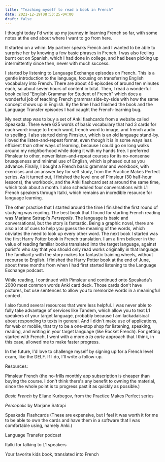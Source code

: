 ```yaml
---
title: "Teaching myself to read a book in French"
date: 2021-12-19T08:53:25-04:00
draft: false
---
```


I thought today I'd write up my journey in learning French so far, with some notes at the end about where I want to go from here.

It started on a whim. My partner speaks French and I wanted to be able to surprise her by knowing a few basic phrases in French. I was also feeling burnt out on Spanish, which I had done in college, and had been picking up intermittently since then, never with much success. 

I started by listening to Language Exchange episodes on French. This is a gentle introduction to the language, focusing on transferring English vocabulary into French. There are about 40 episodes of around ten minutes each, so about seven hours of content in total. Then, I read a wonderful book called "English Grammar for Student of French" which does a wonderful job of teaching French grammar side-by-side with how the same concept shows up in English. By the time I had finished the book and the Language Transfer episodes I had caught the French-learning bug. 

My next step was to buy a set of Anki flashcards from a website called Speakada. There were 625 words of basic vocabulary that had 3 cards for each word: image to french word, french word to image, and french audio to spelling. I also started doing Pimsleur, which is an old language stand-by. I loved the listen-and-repeat format, even though it is in some ways less efficient than other ways of learning, because I could go on long walks around my neighborhood while doing it with my hands free. I preferred Pimsleur to other, newer listen-and-repeat courses for its no-nonsense brusqueness and minimal use of English, which is phased out as you advance. Finally, I bought a French basic grammar and workbook, with exercises and an answer key for self study, from the Practice Makes Perfect series. As it turned out, I finished the level one of Pimsleur (30 half-hour lessons), the workbook, and the Anki flashcard set at around the same time, which took about a month. I also scheduled four conversations with L1 French speakers through Italki, which remains an incredible resource for language learning. 

The other practice that I started around the time I finished the first round of studying was reading. The best book that I found for starting French reading was Marjane Satrapi's *Persepolis*. The language is basic and conversational, but the story is fantastic. Being a graphic novel, there are also a lot of cues to help you guess the meaning of the words, which obviates the need to look up every other word. The next book I started was the first Harry Potter book in French translation. I am a firm believer in the value of reading familiar books translated into the target language, against purist's who say that you should only read works originally in that language. The familiarity with the story makes for fantastic training wheels, without recourse to English. I finished the Harry Potter book at the end of June, about three months from when I had first started listening to the Language Exchange podcast. 

While reading, I continued with Pimsleur and continued onto Speakada's 2000 most common words Anki card deck. Those cards don't have pictures, but use sentences to allow you to memorize words in a meaningful context.

I also found several resources that were less helpful. I was never able to fully take advantage of services like Tandem, which allow you to text L1 speakers of your target language, probably because I am lackadaisical about responding to texts in general. And I didn't make use of applications, for web or mobile, that try to be a one-stop shop for listening, speaking, reading, and writing in your target language (like Rocket French). For getting started with French, I went with a more *à la carte* approach that I think, in this case, allowed me to make faster progress.

In the future, I'd love to challenge myself by signing up for a French level exam, like the DELF. If I do, I'll write a follow-up.

Resources:

Pimsleur French (the no-frills monthly app subscription is cheaper than buying the course. I don't think there's any benefit to owning the material, since the whole point is to progress past it as quickly as possible.)

*Basic  French* by Eliane Kurbegov, from the Practice Makes Perfect series 

*Persepolis* by Marjane Satrapi

Speakada Flashcards (These are expensive, but I feel it was worth it for me to be able to own the cards and have them in a software that I was comfortable using, namely Anki.)

Language Transfer podcast

Italki for talking to L1 speakers

Your favorite kids book, translated into French
